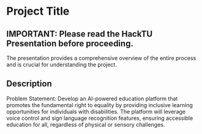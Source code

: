 # Project Title

## **IMPORTANT: Please read the HackTU Presentation before proceeding.**

The presentation provides a comprehensive overview of the entire process and is crucial for understanding the project.

## Description

Problem Statement: Develop an AI-powered education platform that promotes the fundamental right to equality by providing inclusive learning opportunities for individuals with disabilities. The platform will leverage voice control and sign language recognition features, ensuring accessible education for all, regardless of physical or sensory challenges.
